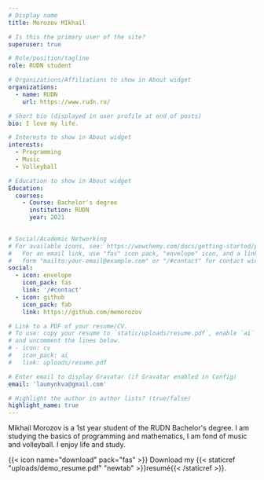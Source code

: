 ```yaml
---
# Display name
title: Morozov MIkhail

# Is this the primary user of the site?
superuser: true

# Role/position/tagline
role: RUDN student

# Organizations/Affiliations to show in About widget
organizations:
  - name: RUDN 
    url: https://www.rudn.ru/

# Short bio (displayed in user profile at end of posts)
bio: I love my life.

# Interests to show in About widget
interests:
  - Programming
  - Music
  - Volleyball

# Education to show in About widget
Education:
  courses:
    - Course: Bachelor's degree
      institution: RUDN 
      year: 2021
      

# Social/Academic Networking
# For available icons, see: https://wowchemy.com/docs/getting-started/page-builder/#icons
#   For an email link, use "fas" icon pack, "envelope" icon, and a link in the
#   form "mailto:your-email@example.com" or "/#contact" for contact widget.
social:
  - icon: envelope
    icon_pack: fas
    link: '/#contact'
  - icon: github
    icon_pack: fab
    link: https://github.com/memorozov

# Link to a PDF of your resume/CV.
# To use: copy your resume to `static/uploads/resume.pdf`, enable `ai` icons in `params.toml`,
# and uncomment the lines below.
# - icon: cv
#   icon_pack: ai
#   link: uploads/resume.pdf

# Enter email to display Gravatar (if Gravatar enabled in Config)
email: 'laumynkva@gmail.com'

# Highlight the author in author lists? (true/false)
highlight_name: true
---
```


Mikhail Morozov is a 1st year student of the RUDN Bachelor's degree. I am studying the basics of programming and mathematics, I am fond of music and volleyball. I enjoy life and study.

{{< icon name="download" pack="fas" >}} Download my {{< staticref "uploads/demo_resume.pdf" "newtab" >}}resumé{{< /staticref >}}.

